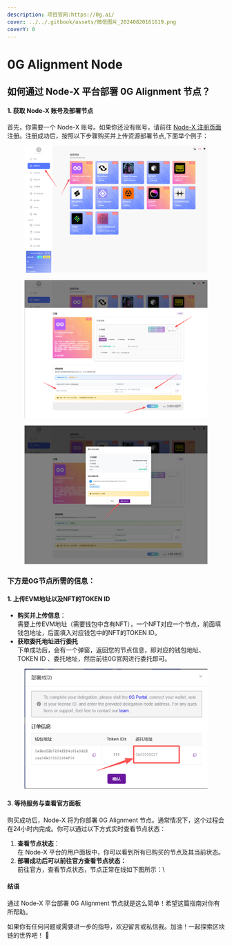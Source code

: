 ```yaml
---
description: 项目官网:https://0g.ai/
cover: ../../.gitbook/assets/微信图片_20240820161619.png
coverY: 0
---
```


# 0G Alignment Node

## 如何通过 Node-X 平台部署 0G Alignment 节点？

#### 1. 获取 Node-X 账号及部署节点

首先，你需要一个 Node-X 账号。如果你还没有账号，请前往 [Node-X 注册页面](https://node-x.xyz) 注册。注册成功后，按照以下步骤购买并上传资源部署节点,下面举个例子：

<figure><img src="../../.gitbook/assets/wechat_2025-09-16_152512_735.png" alt="" width="563"><figcaption></figcaption></figure>

<figure><img src="../../.gitbook/assets/wechat_2025-09-16_152727_442.png" alt="" width="563"><figcaption></figcaption></figure>

<figure><img src="../../.gitbook/assets/wechat_2025-09-16_152941_258.png" alt="" width="563"><figcaption></figcaption></figure>

### 下方是0G节点所需的信息：

#### 1. 上传EVM地址以及NFT的TOKEN ID

* **购买并上传信息**：\
  需要上传EVM地址（需要钱包中含有NFT），一个NFT对应一个节点，前面填钱包地址，后面填入对应钱包中的NFT的TOKEN ID。
* **获取委托地址进行委托**\
  下单成功后，会有一个弹窗，返回您的节点信息，即对应的钱包地址、TOKEN ID 、委托地址，然后前往0G官网进行委托即可。

<figure><img src="../../.gitbook/assets/wechat_2025-09-16_155027_363.png" alt=""><figcaption></figcaption></figure>

#### 3. 等待服务与查看官方面板

购买成功后，Node-X 将为你部署 0G Alignment 节点。通常情况下，这个过程会在24小时内完成。你可以通过以下方式实时查看节点状态：

1. **查看节点状态**：\
   在 Node-X 平台的用户面板中，你可以看到所有已购买的节点及其当前状态。
2. **部署成功后可以前往官方查看节点状态：**\
   前往官方，查看节点状态，节点正常在线如下图所示：\


#### 结语

通过 Node-X 平台部署 0G Alignment 节点就是这么简单！希望这篇指南对你有所帮助。

如果你有任何问题或需要进一步的指导，欢迎留言或私信我。加油！一起探索区块链的世界吧！ 🚀
